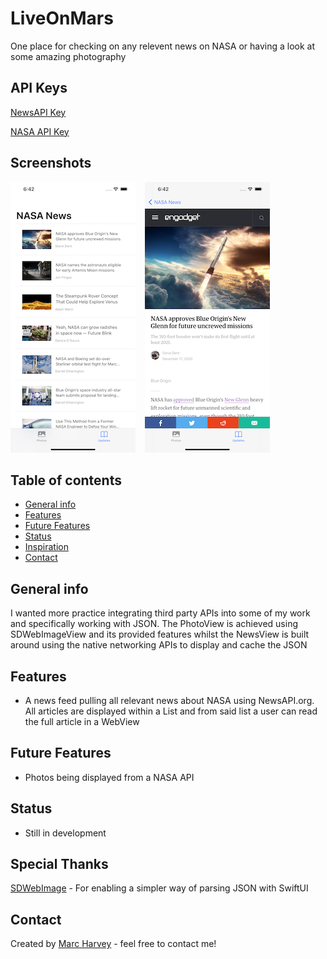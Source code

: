 # LiveOnMars
One place for checking on any relevent news on NASA or having a look at some amazing photography

## API Keys
<a href="https://newsapi.org"> NewsAPI Key</a> <p>
<a href="https://api.nasa.gov"> NASA API Key</a>

## Screenshots
![Screenshots](NewsMain.png) &ensp;
![Screenshots](WebView.png) &ensp;

## Table of contents
* [General info](#general-info)
* [Features](#features)
* [Future Features](#FutureFeatures)
* [Status](#status)
* [Inspiration](#inspiration)
* [Contact](#contact)

## General info
I wanted more practice integrating third party APIs into some of my work and specifically working with JSON. The PhotoView is achieved using SDWebImageView and its provided features whilst the NewsView is built around using the native networking APIs to display and cache the JSON

## Features
* A news feed pulling all relevant news about NASA using NewsAPI.org. All articles are displayed within a List and from said list a user can read the full article in a WebView

## Future Features
* Photos being displayed from a NASA API

## Status
* Still in development

## Special Thanks
<a href="https://github.com/SDWebImage/SDWebImageSwiftUI">SDWebImage</a> - For enabling a simpler way of parsing JSON with SwiftUI

## Contact
Created by [Marc Harvey](https://www.linkedin.com/in/marc-harvey-lru/) - feel free to contact me!

